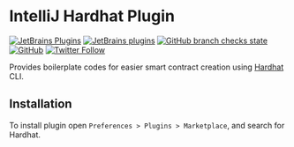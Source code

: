 # IntelliJ Hardhat Plugin

[![JetBrains Plugins](https://img.shields.io/jetbrains/plugin/v/18551-hardhat)](https://plugins.jetbrains.com/plugin/18551-hardhat)
[![JetBrains plugins](https://img.shields.io/jetbrains/plugin/d/18551-hardhat)](https://plugins.jetbrains.com/plugin/18551-hardhat/versions)
[![GitHub branch checks state](https://img.shields.io/github/checks-status/nekofar/intellij-hardhat/master)](https://github.com/nekofar/intellij-hardhat/actions?query=branch%3Amaster)
[![GitHub](https://img.shields.io/github/license/nekofar/intellij-hardhat)](https://github.com/nekofar/intellij-hardhat/blob/master/LICENSE)
[![Twitter Follow](https://img.shields.io/twitter/follow/nekofar?style=flat)](https://twitter.com/nekofar)

Provides boilerplate codes for easier smart contract creation using [Hardhat](https://hardhat.org) CLI.

## Installation

To install plugin open `Preferences > Plugins > Marketplace`, and search for Hardhat.